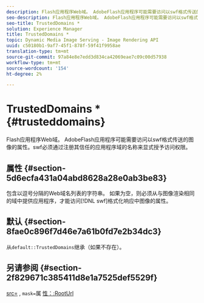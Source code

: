 ```yaml
---
description: Flash应用程序Web域。 AdobeFlash应用程序可能需要访问以swf格式传送的图像的属性。swf必须通过注册其信任的应用程序域的名称来显式授予访问权限。
seo-description: Flash应用程序Web域。 AdobeFlash应用程序可能需要访问以swf格式传送的图像的属性。swf必须通过注册其信任的应用程序域的名称来显式授予访问权限。
seo-title: TrustedDomains *
solution: Experience Manager
title: TrustedDomains *
topic: Dynamic Media Image Serving - Image Rendering API
uuid: c50180b1-9af7-45f1-878f-59f41f9958ae
translation-type: tm+mt
source-git-commit: 97a84e8e7edd3d834ca42069eae7c09c00d57938
workflow-type: tm+mt
source-wordcount: '154'
ht-degree: 2%

---
```



# TrustedDomains *{#trusteddomains}

Flash应用程序Web域。 AdobeFlash应用程序可能需要访问以swf格式传送的图像的属性。swf必须通过注册其信任的应用程序域的名称来显式授予访问权限。

## 属性 {#section-5d6ecfa431a04abd8628a28e0ab3be83}

包含以逗号分隔的Web域名列表的字符串。 如果为空，则必须从与图像渲染相同的域中提供应用程序，才能访问[!DNL swf]格式化响应中图像的属性。

## 默认 {#section-8fae0c896f7d46e7a61b0fd7e2b34dc3}

从`default::TrustedDomains`继承（如果不存在）。

## 另请参阅 {#section-2f829671c385411d8e1a7525def5529f}

[src=](../../../../../ir-api/http-protocol/image-rendering-api-ref/c-ir-http-protocol-ref/c-ir-http-protocol-command-reference/r-ir-src.md#reference-62c98abad22149d68d405ed6aaff8272) , `mask=`属 [性：:RootUrl](../../../../../ir-api/material-cat/image-rendering-api-ref/c-ir-material-catalog/c-ir-attributes-reference/r-ir-rooturl.md#reference-b8d706a573814802bd6794223cc78402)

